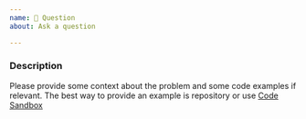 ```yaml
---
name: 🤗 Question
about: Ask a question

---
```


<!---
Thanks for reporting!

Search open/closed issues before submitting since someone might have asked the same thing before!
https://github.com/redux-saga/redux-saga/issues

If you have a question there is a chance that it was already answered on StackOverflow:
https://stackoverflow.com/questions/tagged/redux-saga
-->

### Description
Please provide some context about the problem and some code examples if relevant.
The best way to provide an example is repository or use [Code Sandbox](https://codesandbox.io/)
